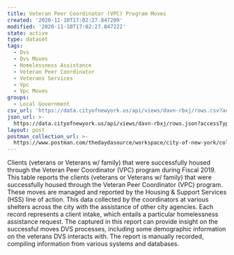 ```yaml
---
title: Veteran Peer Coordinator (VPC) Program Moves
created: '2020-11-10T17:02:27.847209'
modified: '2020-11-10T17:02:27.847222'
state: active
type: dataset
tags:
  - Dvs
  - Dvs Moves
  - Homelessness Assistance
  - Veteran Peer Coordinator
  - Veterans Services
  - Vpc
  - Vpc Moves
groups:
  - Local Government
csv_url: 'https://data.cityofnewyork.us/api/views/davn-rbxj/rows.csv?accessType=DOWNLOAD'
json_url: >-
  https://data.cityofnewyork.us/api/views/davn-rbxj/rows.json?accessType=DOWNLOAD
layout: post
postman_collection_url: >-
  https://www.postman.com/thedaydasource/workspace/city-of-new-york/collection/15909983-e1d2ff61-b42e-4420-ba0e-d0d5e06d7e09
---
```

Clients (veterans or Veterans w/ family) that were successfully housed through the Veteran Peer Coordinator (VPC) program during Fiscal 2019.
</br>
This table reports the clients (veterans or Veterans w/ family) that were successfully housed through the Veteran Peer Coordinator (VPC) program. These moves are managed and reported by the Housing & Support Services (HSS) line of action. This data collected by the coordinators at various shelters across the city with the assistance of other city agencies. Each record represents a client intake, which entails a particular homelessness assistance request. The captured in this report can provide insight on the successful moves DVS processes, including some demographic information on the veterans DVS interacts with.  The report is manually recorded, compiling information from various systems and databases.
